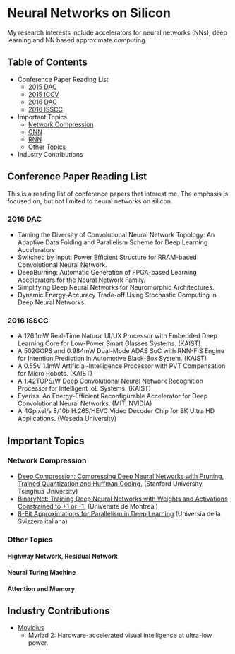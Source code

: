 # Neural Networks on Silicon

My research interests include accelerators for neural networks (NNs), deep learning and NN based approximate computing.

## Table of Contents
 - Conference Paper Reading List
   - [2015 DAC](#2015-dac)
   - [2015 ICCV](#2015-iccv) 
   - [2016 DAC](#2016-dac)
   - [2016 ISSCC](#2016-isscc)
 - Important Topics
   - [Network Compression](#network-compression)
   - [CNN](#cnn)
   - [RNN](#rnn)
   - [Other Topics](#other-topics)
 - Industry Contributions

## Conference Paper Reading List
This is a reading list of conference papers that interest me. The emphasis is focused on, but not limited to neural networks on silicon.
### 2016 DAC
- Taming the Diversity of Convolutional Neural Network Topology: An Adaptive Data Folding and Parallelism Scheme for Deep Learning Accelerators.
- Switched by Input: Power Efficient Structure for RRAM-based Convolutional Neural Network.
- DeepBurning: Automatic Generation of FPGA-based Learning Accelerators for the Neural Network Family.
- Simplifying Deep Neural Networks for Neuromorphic Architectures.
- Dynamic Energy-Accuracy Trade-off Using Stochastic Computing in Deep Neural Networks.

### 2016 ISSCC
- A 126.1mW Real-Time Natural UI/UX Processor with Embedded Deep Learning Core for Low-Power Smart Glasses Systems. (KAIST)
- A 502GOPS and 0.984mW Dual-Mode ADAS SoC with RNN-FIS Engine for Intention Prediction in Automotive Black-Box System. (KAIST)
- A 0.55V 1.1mW Artificial-Intelligence Processor with PVT Compensation for Micro Robots. (KAIST)
- A 1.42TOPS/W Deep Convolutional Neural Network Recognition Processor for Intelligent IoE Systems. (KAIST)
- Eyeriss: An Energy-Efficient Reconfigurable Accelerator for Deep Convolutional Neural Networks. (MIT, NVIDIA)
- A 4Gpixel/s 8/10b H.265/HEVC Video Decoder Chip for 8K Ultra HD Applications. (Waseda University)

## Important Topics
### Network Compression
- [Deep Compression: Compressing Deep Neural Networks with Pruning, Trained Quantization and Huffman Coding.](http://arxiv.org/abs/1510.00149) (Stanford University, Tsinghua University)
- [BinaryNet: Training Deep Neural Networks with Weights and Activations Constrained to +1 or -1.](http://arxiv.org/abs/1602.02830) (Universite de Montreal)
- [8-Bit Approximations for Parallelism in Deep Learning](http://arxiv.org/abs/1511.04561) (Universia della Svizzera italiana)

### Other Topics
#### Highway Network, Residual Network
#### Neural Turing Machine
#### Attention and Memory

## Industry Contributions
 - [Movidius](http://www.movidius.com/)
   - Myriad 2: Hardware-accelerated visual intelligence at ultra-low power.
